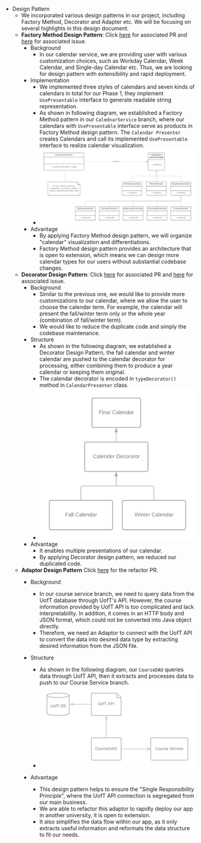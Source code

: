 - Design Pattern
  - We incorporated various design patterns in our project, including Factory Method, Decorator and Adapter etc. We will be focusing on several highlights in this design document.
  - **Factory Method Design Pattern**: Click [here](https://github.com/CSC207-UofT/course-project-bug-makers/pull/42) for associated PR and [here](https://github.com/CSC207-UofT/course-project-bug-makers/issues/41) for associated issue.
    - Background
      - In our calendar service, we are providing user with various customization choices, such as Workday Calendar, Week Calendar, and Single-day Calendar etc. Thus, we are looking for design pattern with extensibility and rapid deployment. 
    - Implementation
      - We implemented three styles of calendars and seven kinds of calendars in total for our Phase 1, they implement `UsePresentable` interface to generate readable string representation.
      - As shown in following diagram, we established a Factory Method pattern in our `CalednarService` branch, where our calendars with `UsePresentable` interface serve as products in Factory Method design pattern. The `Calendar Presenter` creates Calendars and call its implemented `UsePresentable` interface to realize calendar visualization. 
      - ![](designdocument.assets/factoryMethodGraph.png)
    - Advantage
      - By applying Factory Method design pattern, we will organize "calendar" visualization and differentiations.
      - Factory Method design pattern provides an architecture that is open to extension, which means we can design more calendar types for our users without substantial codebase changes.
  - **Decorator Design Pattern**: Click [here](https://github.com/CSC207-UofT/course-project-bug-makers/pull/42) for associated PR and [here](https://github.com/CSC207-UofT/course-project-bug-makers/issues/41) for associated issue.
    - Background
      - Similar to the previous one, we would like to provide more customizations to our calendar, where we allow the user to choose the calendar term. For example, the calendar will present the fall/winter term only or the whole year (combination of fall/winter term).
      - We would like to reduce the duplicate code and simply the codebase maintenance.
    - Structure
      - As shown in the following diagram, we established a Decorator Design Pattern, the fall calendar and winter calendar are pushed to the calendar decorator for processing, either combining them to produce a year calendar or keeping them original.
      - The calendar decorator is encoded in `typeDecorator()` method in `CalendarPresenter` class.
      - ![](designdocument.assets/decoratordiagram.png)
    - Advantage
      - It enables multiple presentations of our calendar. 
      - By applying Decorator design pattern, we reduced our duplicated code.
  - **Adaptor Design Pattern** Click [here](https://github.com/CSC207-UofT/course-project-bug-makers/pull/37) for the refactor PR.
    - Background
      - In our course service branch, we need to query data from the UofT database through UofT's API. However, the course information provided by UofT API is too complicated and lack interpretability. In addition, it comes in an HTTP body and JSON format, which could not be converted into Java object directly. 
      - Therefore, we need an Adaptor to connect with the UofT API to convert the data into desired data type by extracting desired information from the JSON file.
    - Structure
      - As shown in the following diagram, our `CourseDAO` queries data through UofT API, then it extracts and processes data to push to our Course Service branch.  
      - ![](designdocument.assets/Adapter.png)

    - Advantage
      - This design pattern helps to ensure the "Single Responsibility Principle", where the UofT API connection is segregated from our main business.
      - We are able to refactor this adaptor to rapidly deploy our app in another university, it is open to extension.
      - It also simplifies the data flow within our app, as it only extracts useful information and  reformats the data structure to fit our needs. 
